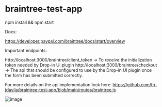 # braintree-test-app

npm install && npm start

Docs:

https://developer.paypal.com/braintree/docs/start/overview

Important endpoints:

http://localhost:3000/braintree/client_token -> To receive the initialization token needed by Drop-in UI plugin
http://localhost:3000/braintree/checkout -> The api that should be configured to use by the Drop-in UI plugin once the form has been submitted correctly.

For more details on the api implementation look here: 
https://github.com/th-jdavila/braintree-test-app/blob/main/routes/braintree.js

![image](https://user-images.githubusercontent.com/100717810/222032090-b97a0331-1dc5-42e8-b505-4cd6b0ec7741.png)
